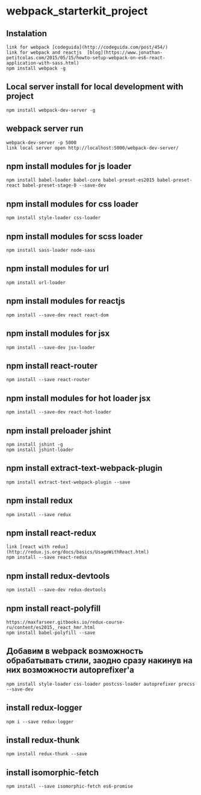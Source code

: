 # webpack_starterkit_project

Instalation
-----------
    link for webpack [codeguida](http://codeguida.com/post/454/)
    link for webpack and reactjs  [blog](https://www.jonathan-petitcolas.com/2015/05/15/howto-setup-webpack-on-es6-react-application-with-sass.html)
    npm install webpack -g
    
Local server install  for local  development with project
---------------------------------------------------------
    npm install webpack-dev-server -g

webpack server run
------------------
    webpack-dev-server -p 5000
    link local server open http://localhost:5000/webpack-dev-server/

npm install modules for js loader
---------------------------------
    npm install babel-loader babel-core babel-preset-es2015 babel-preset-react babel-preset-stage-0 --save-dev

npm install modules for css loader
----------------------------------
    npm install style-loader css-loader

npm install modules for scss loader
-----------------------------------
    npm install sass-loader node-sass
    
npm install modules for url
---------------------------
    npm install url-loader

npm install modules for reactjs
-------------------------------
    npm install --save-dev react react-dom

npm install modules for jsx
---------------------------
    npm install --save-dev jsx-loader

npm install react-router
------------------------
    npm install --save react-router

npm install modules for hot loader jsx
--------------------------------------
    npm install --save-dev react-hot-loader

npm install preloader jshint
----------------------------
    npm install jshint -g
    npm install jshint-loader 

npm install extract-text-webpack-plugin
---------------------------------------
    npm install extract-text-webpack-plugin --save

npm install redux
-----------------
    npm install --save redux

npm install react-redux
-----------------------
    link [react with redux](http://redux.js.org/docs/basics/UsageWithReact.html)
    npm install --save react-redux
    
npm install redux-devtools
--------------------------
    npm install --save-dev redux-devtools
    
npm install react-polyfill
--------------------------
    https://maxfarseer.gitbooks.io/redux-course-ru/content/es2015,_react_hmr.html
    npm install babel-polyfill --save

Добавим в webpack возможность обрабатывать стили, заодно сразу накинув на них возможности autoprefixer'а
--------------------------------------------------------------------------------------------------------
    npm install style-loader css-loader postcss-loader autoprefixer precss --save-dev

install redux-logger
--------------------
    npm i --save redux-logger

install redux-thunk
-------------------
    npm install redux-thunk --save
install isomorphic-fetch
------------------------
    npm install --save isomorphic-fetch es6-promise
